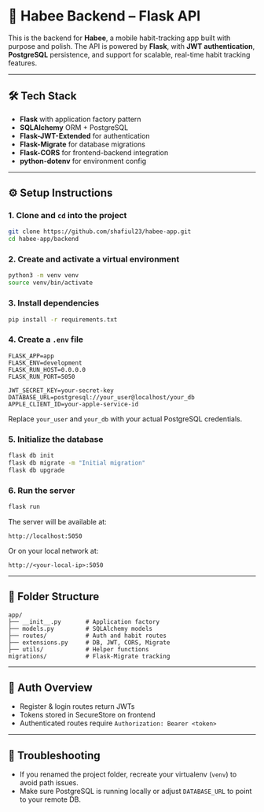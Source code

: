 # 🐝 Habee Backend – Flask API

This is the backend for **Habee**, a mobile habit-tracking app built with purpose and polish. The API is powered by **Flask**, with **JWT authentication**, **PostgreSQL** persistence, and support for scalable, real-time habit tracking features.

---

## 🛠️ Tech Stack

- **Flask** with application factory pattern
- **SQLAlchemy** ORM + PostgreSQL
- **Flask-JWT-Extended** for authentication
- **Flask-Migrate** for database migrations
- **Flask-CORS** for frontend-backend integration
- **python-dotenv** for environment config

---

## ⚙️ Setup Instructions

### 1. Clone and `cd` into the project

```bash
git clone https://github.com/shafiul23/habee-app.git
cd habee-app/backend
```

### 2. Create and activate a virtual environment

```bash
python3 -m venv venv
source venv/bin/activate
```

### 3. Install dependencies

```bash
pip install -r requirements.txt
```

### 4. Create a `.env` file

```env
FLASK_APP=app
FLASK_ENV=development
FLASK_RUN_HOST=0.0.0.0
FLASK_RUN_PORT=5050

JWT_SECRET_KEY=your-secret-key
DATABASE_URL=postgresql://your_user@localhost/your_db
APPLE_CLIENT_ID=your-apple-service-id
```

Replace `your_user` and `your_db` with your actual PostgreSQL credentials.

### 5. Initialize the database

```bash
flask db init
flask db migrate -m "Initial migration"
flask db upgrade
```

### 6. Run the server

```bash
flask run
```

The server will be available at:

```
http://localhost:5050
```

Or on your local network at:

```
http://<your-local-ip>:5050
```

---

## 📁 Folder Structure

```
app/
├── __init__.py       # Application factory
├── models.py         # SQLAlchemy models
├── routes/           # Auth and habit routes
├── extensions.py     # DB, JWT, CORS, Migrate
├── utils/            # Helper functions
migrations/           # Flask-Migrate tracking
```

---

## 🔐 Auth Overview

- Register & login routes return JWTs
- Tokens stored in SecureStore on frontend
- Authenticated routes require `Authorization: Bearer <token>`

---

## 🐞 Troubleshooting

- If you renamed the project folder, recreate your virtualenv (`venv`) to avoid path issues.
- Make sure PostgreSQL is running locally or adjust `DATABASE_URL` to point to your remote DB.
